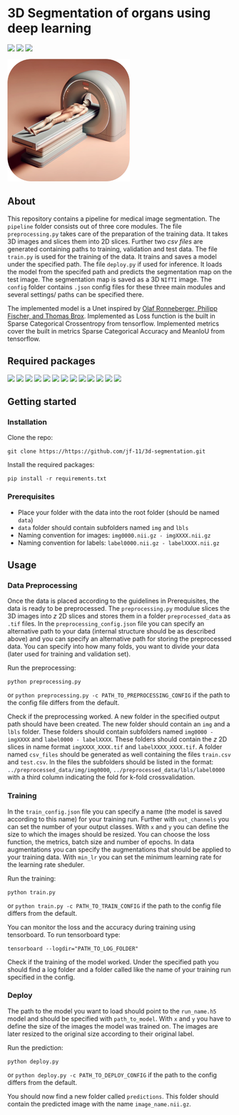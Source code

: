# 3D Segmentation of organs using deep learning

<p>
    <img src="https://img.shields.io/badge/python-3670A0?style=for-the-badge&logo=python&logoColor=ffdd54"/>
    <img src="https://img.shields.io/badge/TensorFlow-%23FF6F00.svg?style=for-the-badge&logo=TensorFlow&logoColor=white"/>
    <img src="https://img.shields.io/badge/Keras-%23D00000.svg?style=for-the-badge&logo=Keras&logoColor=white"/>
</p>

<img width="274" alt="logo" src="logo.png">

## About
This repository contains a pipeline for medical image segmentation. The `pipeline` folder consists out of three core modules. The file `preprocessing.py` takes care of the preparation of the training data. It takes 3D images and slices them into 2D slices. Further two *csv files* are generated containing paths to training, validation and test data.
The file `train.py` is used for the training of the data. It trains and saves a model under the specified path.
The file `deploy.py` if used for inference. It loads the model from the specifed path and predicts the segmentation map on the test image. The segmentation map is saved as a 3D `NIfTI` image.
The `config` folder contains `.json` config files for these three main modules and several settings/ paths can be specified there.

The implemented model is a Unet inspired by [Olaf Ronneberger, Philipp Fischer, and Thomas Brox](https://arxiv.org/pdf/1505.04597.pdf). Implemented as Loss function is the built in Sparse Categorical Crossentropy from tensorflow. Implemented metrics cover the built in metrics Sparse Categorical Accuracy and MeanIoU from tensorflow.

## Required packages

<img src="https://img.shields.io/badge/TensorFlow-%23FF6F00.svg?style=for-the-badge&logo=TensorFlow&logoColor=white"/>
<img src="https://img.shields.io/badge/SciPy-%230C55A5.svg?style=for-the-badge&logo=scipy&logoColor=%white"/>
<img src="https://img.shields.io/badge/scikit--learn-%23F7931E.svg?style=for-the-badge&logo=scikit-learn&logoColor=white"/>
<img src="https://img.shields.io/badge/opencv-%23white.svg?style=for-the-badge&logo=opencv&logoColor=white"/>
<img src="https://img.shields.io/badge/numpy-%23013243.svg?style=for-the-badge&logo=numpy&logoColor=white"/>
<img src="https://img.shields.io/badge/pandas-%23150458.svg?style=for-the-badge&logo=pandas&logoColor=white"/>
<img src="https://img.shields.io/badge/json-f0dd67?style=for-the-badge&logo=json&logoColor=black"/>
<img src="https://img.shields.io/badge/tqdm-0998eb?style=for-the-badge&logo=tqdm"/>
<img src="https://img.shields.io/badge/Matplotlib-%23ffffff.svg?style=for-the-badge&logo=Matplotlib&logoColor=black"/>
<img src="https://img.shields.io/badge/Nibabel-45dfed?style=for-the-badge"/>
<img src="https://img.shields.io/badge/os-677075?style=for-the-badge"/>
<img src="https://img.shields.io/badge/sys-3d4042?style=for-the-badge"/>
<img src="https://img.shields.io/badge/time-6e5258?style=for-the-badge"/>

## Getting started

### Installation

Clone the repo:
```
git clone https://https://github.com/jf-11/3d-segmentation.git
```

Install the required packages:
```
pip install -r requirements.txt
```

### Prerequisites

- Place your folder with the data into the root folder (should be named `data`)
- `data` folder should contain subfolders named `img` and `lbls`
- Naming convention for images: `img0000.nii.gz - imgXXXX.nii.gz`
- Naming convention for labels: `label0000.nii.gz - labelXXXX.nii.gz`

## Usage
    
### Data Preprocessing

Once the data is placed according to the guidelines in Prerequisites, the data is ready to be preprocessed. The `preprocessing.py` modulue slices the 3D images into $z$ 2D slices and stores them in a folder `preprocessed_data` as `.tif` files. In the `preprocessing_config.json` file you can specify an alternative path to your data (internal structure should be as described above) and you can specify an alternative path for storing the preprocessed data. You can specify into how many folds, you want to divide your data (later used for training and validation set).

Run the preprocessing:

```
python preprocessing.py
```

or `python preprocessing.py -c PATH_TO_PREPROCESSING_CONFIG` if the path to the config file differs from the default.

Check if the preprocessing worked. A new folder in the specified output path should have been created.
The new folder should contain an `img` and a `lbls` folder. These folders should contain subfolders named `img0000 - imgXXXX`
and `label0000 - labelXXXX`. These folders should contain the $z$ 2D slices in name format `imgXXXX_XXXX.tif` and
`labelXXXX_XXXX.tif`. A folder named `csv_files` should be generated as well containing the files `train.csv` and `test.csv`. In the files the subfolders should be listed in the format: `../preprocessed_data/img/img0000`, `../preprocessed_data/lbls/label0000` with a third column indicating the fold for k-fold crossvalidation.

### Training

In the `train_config.json` file you can specify a name (the model is saved according to this name) for your training run. Further with `out_channels` you can set the number of your output classes. With `x` and `y` you can define the size to which the images should be resized. You can choose the loss function, the metrics, batch size and number of epochs. In data augmentations you can specify the augmentations that should be applied to your training data. With `min_lr` you can set the minimum learning rate for the learning rate sheduler.

Run the training:

```
python train.py
```

or `python train.py -c PATH_TO_TRAIN_CONFIG` if the path to the config file differs from the default.

You can monitor the loss and the accuracy during training using tensorboard. 
To run tensorboard type:

```
tensorboard --logdir="PATH_TO_LOG_FOLDER"
```

Check if the training of the model worked. Under the specified path you should find a log folder and a 
folder called like the name of your training run specified in the config.

### Deploy

The path to the model you want to load should point to the `run_name.h5` model and should be specified with `path_to_model`. With `x` and `y` you have to define the size of the images the model was trained on. The images are later resized to the original size according to their original label.

Run the prediction:

```
python deploy.py
```

or `python deploy.py -c PATH_TO_DEPLOY_CONFIG` if the path to the config differs from the default.

You should now find a new folder called `predictions`. This folder should contain the predicted image with the name `image_name.nii.gz`.


